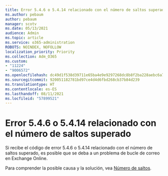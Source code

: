 ```yaml
---
title: Error 5.4.6 o 5.4.14 relacionado con el número de saltos superado
ms.author: pebaum
author: pebaum
manager: scotv
ms.date: 05/13/2021
audience: Admin
ms.topic: article
ms.service: o365-administration
ROBOTS: NOINDEX, NOFOLLOW
localization_priority: Priority
ms.collection: Adm_O365
ms.custom:
- "11224"
- "9006572"
ms.openlocfilehash: dc49d1f538d39711e65ba4e9e9297268dc8b8f2ba228aebc6a7154658c688deb
ms.sourcegitcommit: 920051182781bd97ce4d4d6fbd268cb37b84d239
ms.translationtype: HT
ms.contentlocale: es-ES
ms.lasthandoff: 08/11/2021
ms.locfileid: "57899521"
---
```

# <a name="error-546-or-5414-related-to-hop-count-exceeded"></a>Error 5.4.6 o 5.4.14 relacionado con el número de saltos superado

Si recibe el código de error 5.4.6 o 5.4.14 relacionado con el número de saltos superado, es posible que se deba a un problema de bucle de correo en Exchange Online.

Para comprender la posible causa y la solución, vea [Número de saltos](https://docs.microsoft.com/exchange/mail-flow-best-practices/non-delivery-reports-in-exchange-online/fix-error-code-5-4-6-through-5-4-20-in-exchange-online).